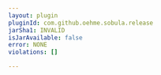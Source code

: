 ```yaml
---
layout: plugin
pluginId: com.github.oehme.sobula.release
jarSha1: INVALID
isJarAvailable: false
error: NONE
violations: []

---
```

